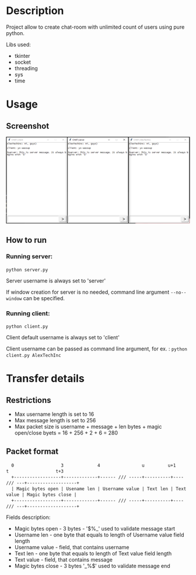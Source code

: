 # Description
Project allow to create chat-room with unlimited count of users using pure python.

Libs used:
 - tkinter
 - socket
 - threading
 - sys
 - time

# Usage
## Screenshot
![Server and Client](/blob/usage.png)

## How to run
###	Running server:
```python server.py```

Server username is always set to 'server'

If window creation for server is no needed, command line argument ```--no--window``` can be specified.

### Running client:
```python client.py```

Client default username is always set to 'client'

Client username can be passed as command line argument, for ex. :
```python client.py AlexTechInc```

# Transfer details
## Restrictions
 - Max username length is set to 16
 - Max message length is set to 256
 - Max packet size is username + message + len bytes + magic open/close byets = 16 + 256 + 2 + 6 = 280

## Packet format

```
  0                  3             4                u         u+1           t                  t+3
  +------------------+-------------+------ /// -----+----------+---- /// ---+-------------------+
  | Magic bytes open | Usename len | Username value | Text len | Text value | Magic bytes close |
  +------------------+-------------+------ /// -----+----------+---- /// ---+-------------------+
```

Fields description:
 - Magic bytes open - 3 bytes - '$%\_' used to validate message start 
 - Username len - one byte that equals to length of Username value field length
 - Username value - field, that contains username
 - Text len - one byte that equals to length of Text value field length
 - Text value - field, that contains message
 - Magic bytes close - 3 bytes '\_%$' used to validate message end